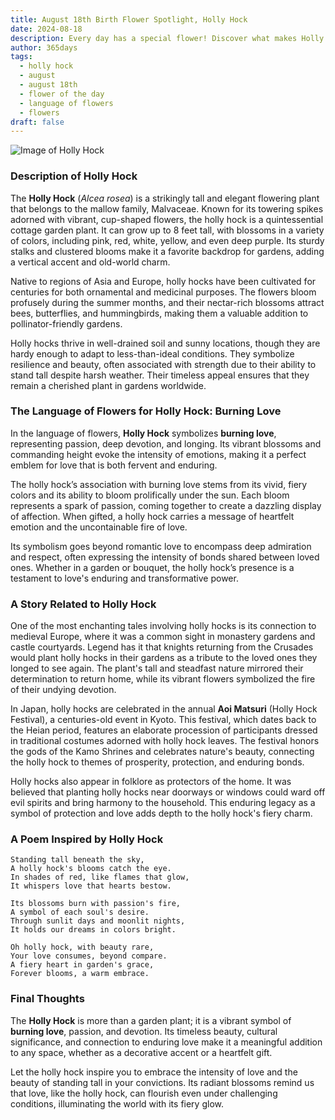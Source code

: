 ```yaml
---
title: August 18th Birth Flower Spotlight, Holly Hock
date: 2024-08-18
description: Every day has a special flower! Discover what makes Holly Hock unique as today’s birth flower and its symbolic meaning.
author: 365days
tags:
  - holly hock
  - august
  - august 18th
  - flower of the day
  - language of flowers
  - flowers
draft: false
---
```


![Image of Holly Hock](https://cdn.pixabay.com/photo/2020/07/01/04/55/korean-flower-5358423_1280.jpg#center)


### Description of Holly Hock

The **Holly Hock** (_Alcea rosea_) is a strikingly tall and elegant flowering plant that belongs to the mallow family, Malvaceae. Known for its towering spikes adorned with vibrant, cup-shaped flowers, the holly hock is a quintessential cottage garden plant. It can grow up to 8 feet tall, with blossoms in a variety of colors, including pink, red, white, yellow, and even deep purple. Its sturdy stalks and clustered blooms make it a favorite backdrop for gardens, adding a vertical accent and old-world charm.

Native to regions of Asia and Europe, holly hocks have been cultivated for centuries for both ornamental and medicinal purposes. The flowers bloom profusely during the summer months, and their nectar-rich blossoms attract bees, butterflies, and hummingbirds, making them a valuable addition to pollinator-friendly gardens.

Holly hocks thrive in well-drained soil and sunny locations, though they are hardy enough to adapt to less-than-ideal conditions. They symbolize resilience and beauty, often associated with strength due to their ability to stand tall despite harsh weather. Their timeless appeal ensures that they remain a cherished plant in gardens worldwide.

### The Language of Flowers for Holly Hock: Burning Love

In the language of flowers, **Holly Hock** symbolizes **burning love**, representing passion, deep devotion, and longing. Its vibrant blossoms and commanding height evoke the intensity of emotions, making it a perfect emblem for love that is both fervent and enduring.

The holly hock’s association with burning love stems from its vivid, fiery colors and its ability to bloom prolifically under the sun. Each bloom represents a spark of passion, coming together to create a dazzling display of affection. When gifted, a holly hock carries a message of heartfelt emotion and the uncontainable fire of love.

Its symbolism goes beyond romantic love to encompass deep admiration and respect, often expressing the intensity of bonds shared between loved ones. Whether in a garden or bouquet, the holly hock’s presence is a testament to love's enduring and transformative power.

### A Story Related to Holly Hock

One of the most enchanting tales involving holly hocks is its connection to medieval Europe, where it was a common sight in monastery gardens and castle courtyards. Legend has it that knights returning from the Crusades would plant holly hocks in their gardens as a tribute to the loved ones they longed to see again. The plant's tall and steadfast nature mirrored their determination to return home, while its vibrant flowers symbolized the fire of their undying devotion.

In Japan, holly hocks are celebrated in the annual **Aoi Matsuri** (Holly Hock Festival), a centuries-old event in Kyoto. This festival, which dates back to the Heian period, features an elaborate procession of participants dressed in traditional costumes adorned with holly hock leaves. The festival honors the gods of the Kamo Shrines and celebrates nature's beauty, connecting the holly hock to themes of prosperity, protection, and enduring bonds.

Holly hocks also appear in folklore as protectors of the home. It was believed that planting holly hocks near doorways or windows could ward off evil spirits and bring harmony to the household. This enduring legacy as a symbol of protection and love adds depth to the holly hock's fiery charm.

### A Poem Inspired by Holly Hock

```
Standing tall beneath the sky,  
A holly hock's blooms catch the eye.  
In shades of red, like flames that glow,  
It whispers love that hearts bestow.  

Its blossoms burn with passion's fire,  
A symbol of each soul's desire.  
Through sunlit days and moonlit nights,  
It holds our dreams in colors bright.  

Oh holly hock, with beauty rare,  
Your love consumes, beyond compare.  
A fiery heart in garden's grace,  
Forever blooms, a warm embrace.  
```

### Final Thoughts

The **Holly Hock** is more than a garden plant; it is a vibrant symbol of **burning love**, passion, and devotion. Its timeless beauty, cultural significance, and connection to enduring love make it a meaningful addition to any space, whether as a decorative accent or a heartfelt gift.

Let the holly hock inspire you to embrace the intensity of love and the beauty of standing tall in your convictions. Its radiant blossoms remind us that love, like the holly hock, can flourish even under challenging conditions, illuminating the world with its fiery glow.